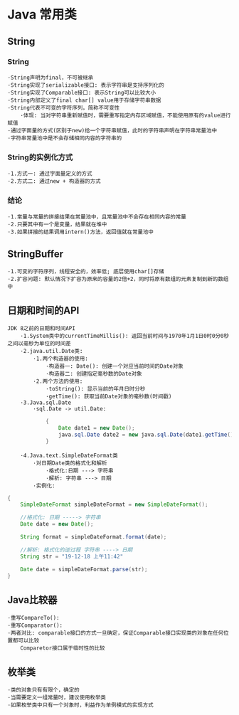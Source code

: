 # Java 常用类

## String

### String
	·String声明为final，不可被继承
	·String实现了serializable接口: 表示字符串是支持序列化的
	·String实现了Comparable接口: 表示String可以比较大小
	·String内部定义了final char[] value用于存储字符串数据
	·String代表不可变的字符序列，简称不可变性
		·体现: 当对字符串重新赋值时，需要重写指定内存区域赋值，不能使用原有的value进行赋值
	·通过字面量的方式(区别于new)给一个字符串赋值，此时的字符串声明在字符串常量池中
	·字符串常量池中是不会存储相同内容的字符串的

### String的实例化方式

	·1.方式一: 通过字面量定义的方式
	·2.方式二: 通过new + 构造器的方式

### 结论

	·1.常量与常量的拼接结果在常量池中，且常量池中不会存在相同内容的常量
	·2.只要其中有一个是变量，结果就在堆中
	·3.如果拼接的结果调用intern()方法，返回值就在常量池中

## StringBuffer
	
	·1.可变的字符序列，线程安全的，效率低; 底层使用char[]存储
	·2.扩容问题: 默认情况下扩容为原来的容量的2倍+2，同时将原有数组的元素复制到新的数组中

## 日期和时间的API

	JDK 8之前的日期和时间API
		·1.System类中的currentTimeMillis(): 返回当前时间与1970年1月1日0时0分0秒之间以毫秒为单位的时间差
		·2.java.util.Date类: 
			·1.两个构造器的使用:
				·构造器一: Date(): 创建一个对应当前时间的Date对象
				·构造器二: 创建指定毫秒数的Date对象
			·2.两个方法的使用: 
				·toString(): 显示当前的年月日时分秒
				·getTime(): 获取当前Date对象的毫秒数(时间戳)
		·3.Java.sql.Date
			·sql.Date -> util.Date: 
```java
			{
				Date date1 = new Date();
				java.sql.Date date2 = new java.sql.Date(date1.getTime())
			}				
```
				
		·4.Java.text.SimpleDateFormat类
			·对日期Date类的格式化和解析
				·格式化:日期 ---> 字符串
				·解析: 字符串 ---> 日期 
			·实例化: 
```java
{
	SimpleDateFormat simpleDateFormat = new SimpleDateFormat();

	//格式化: 日期 -----> 字符串
	Date date = new Date();

	String format = simpleDateFormat.format(date);

	//解析: 格式化的逆过程 字符串 ----> 日期
	String str = "19-12-18 上午11:42"

	Date date = simpleDateFormat.parse(str);  
}
```

## Java比较器

	·重写CompareTo():
	·重写Comparator():
	·两者对比: comparable接口的方式一旦确定，保证Comparable接口实现类的对象在任何位置都可以比较
		Comparetor接口属于临时性的比较

## 枚举类

	·类的对象只有有限个，确定的
	·当需要定义一组常量时，建议使用枚举类
	·如果枚举类中只有一个对象时，利益作为单例模式的实现方式
	
